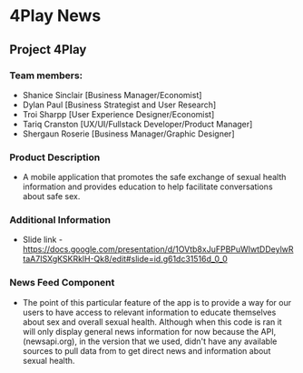 # 4Play News

## Project 4Play

### Team members:
- Shanice Sinclair [Business Manager/Economist]
- Dylan Paul [Business Strategist and User Research]
- Troi Sharpp [User Experience Designer/Economist]
- Tariq Cranston [UX/UI/Fullstack Developer/Product Manager]
- Shergaun Roserie [Business Manager/Graphic Designer]

### Product Description
- A mobile application that promotes the safe exchange of sexual health information and provides education to help facilitate conversations about safe sex.


### Additional Information
- Slide link - https://docs.google.com/presentation/d/1OVtb8xJuFPBPuWIwtDDeylwRtaA7ISXgKSKRklH-Qk8/edit#slide=id.g61dc31516d_0_0


### News Feed Component
- The point of this particular feature of the app is to provide a way for our users to have access to relevant information to educate themselves about sex and overall sexual health. Although when this code is ran it will only display general news information for now because the API, (newsapi.org), in the version that we used, didn't have any available sources to pull data from to get direct news and information about sexual health. 
